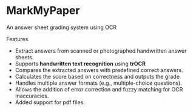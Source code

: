 # MarkMyPaper
An answer sheet grading system using OCR

Features
- Extract answers from scanned or photographed handwritten answer sheets.
- Supports **handwritten text recognition** using **trOCR**
- Compares the extracted answers with predefined correct answers.
- Calculates the score based on correctness and outputs the grade.
- Handles multiple answer formats (e.g., multiple-choice questions).
- Allows the addition of error correction and fuzzy matching for OCR inaccuracies.
- Added support for pdf files.
